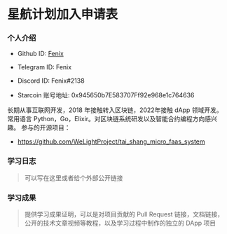 

# 星航计划加入申请表

### 个人介绍

* Github ID: [Fenix](https://github.com/zhenfeng-zhu)

* Telegram ID: Fenix

* Discord ID: Fenix#2138

* Starcoin 账号地址: 0x945650b7E583707Ff92e968e1c764636


长期从事互联网开发，2018 年接触转入区块链，2022年接触 dApp 领域开发。
常用语言 Python，Go，Elixir。对区块链系统研发以及智能合约编程方向感兴趣。
参与的开源项目：

* https://github.com/WeLightProject/tai_shang_micro_faas_system

### 学习日志

> 可以写在这里或者给个外部公开链接

### 学习成果

> 提供学习成果证明，可以是对项目贡献的 Pull Request 链接，文档链接，公开的技术文章视频等教程，以及学习过程中制作的独立的 DApp 项目





